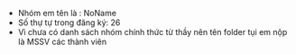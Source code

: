 * Nhóm em tên là : NoName
* Số thự tự trong đăng ký: 26
* Vì chưa có danh sách nhóm chính thức từ thầy nên tên folder tụi em nộp là MSSV các thành viên